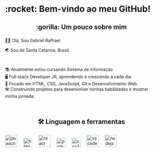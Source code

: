 <h1 align="left">:rocket: Bem-vindo ao meu GitHub!</h1>

###

  <h2 align="center">:gorilla: Um pouco sobre mim</h2>

###

<p align="left">👋🏻 Olá, Sou Gabriel Rafhael<p>
<p align="left">🌏 Sou de Santa Catarina, Brasil.<p>

###

<p align="left"><br>
📚 Atualmente estou cursando Sistema de informação <br>
🖥️ Full-stack Developer JR, aprendendo e crescendo a cada dia <br>
🎯 Focado em HTML, CSS, JavaScript, Git e Desenvolvimento Web. <br>
🛠️ Construindo projetos para desenvolver minhas habilidades e mostrar minha jornada.
</p>

<br>


<h2 align="center">🛠️ Linguagem e ferramentas</h2>

###

<div align="left">
  <img src="https://cdn.jsdelivr.net/gh/devicons/devicon/icons/javascript/javascript-original.svg" height="40" alt="javascript logo"  />
  <img width="12" />
  <img src="https://cdn.jsdelivr.net/gh/devicons/devicon/icons/html5/html5-original.svg" height="30" alt="html5 logo"  />
  <img width="12" />
  <img src="https://cdn.jsdelivr.net/gh/devicons/devicon/icons/react/react-original.svg" height="40" alt="react logo"  />
  <img width="12" />
  <img src="https://cdn.jsdelivr.net/gh/devicons/devicon/icons/python/python-original.svg" height="30" alt="python logo"  />
  <img width="12" />
  <img src="https://cdn.jsdelivr.net/gh/devicons/devicon/icons/css3/css3-original.svg" height="30" alt="css3 logo"  />
  <img width="12" />
  <img src="https://cdn.jsdelivr.net/gh/devicons/devicon/icons/vscode/vscode-original.svg" height="40" alt="vscode logo"  />
  <img width="12" />
  <img src="https://cdn.jsdelivr.net/gh/devicons/devicon/icons/nodejs/nodejs-original.svg" height="40" alt="nodejs logo"  />
  <img width="12" />
</div>

###
